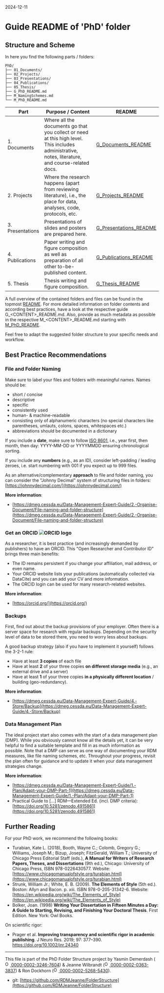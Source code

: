 2024-12-11

# Guide README of 'PhD' folder

## Structure and Scheme

In here you find the following parts / folders:

```
PhD/
├── 01_Documents/
├── 02_Projects/
├── 03_Presentations/
├── 04_Publications/
├── 05_Thesis/
├── G_PhD_README.md
├── M_NamingSchemes.md
└── M_PhD_README.md
```


| Part             | Purpose / Content                                                                                                                                 | README                                                                    |
| ---------------- | ------------------------------------------------------------------------------------------------------------------------------------------------- | ------------------------------------------------------------------------- |
| 1. Documents     | Where all the documents go that you collect or need at this high level. This includes administrative, notes, literature, and course-related docs. | [G_Documents_README](/PhD/01_Documents/G_Documents_README.md)             |
| 2. Projects      | Where the research happens (apart from reviewing literature), i.e., the place for data, analyses, code, protocols, etc.                           | [G_Projects_README](/PhD/02_Projects/G_Projects_README.md)                |
| 3. Presentations | Presentations of slides and posters are prepared here.                                                                                            | [G_Presentations_README](/PhD/03_Presentations/G_Presentations_README.md) |
| 4. Publications  | Paper writing and figure composition as well as preparation of all other to-be-published content.                                                 | [G_Publications_README](/PhD/04_Publications/G_Publications_README.md)    |
| 5. Thesis        | Thesis writing and figure composition.                                                                                                            | [G_Thesis_README](/PhD/05_Thesis/G_Thesis_README.md)                      |

A full overview of the contained folders and files can be found in the topmost [README](/README.md). 
For more detailed information on folder contents and according best practices, have a look at the respective guide G\_\<CONTENT\>\_README.md. Also, provide as much metadata as possible in the respective M\_\<CONTENT\>\_README.md starting with [M_PhD_README](/PhD/M_PhD_README.md).  

Feel free to adapt the suggested folder structure to your specific needs and workflow.


## Best Practice Recommendations

### File and Folder Naming

Make sure to label your files and folders with meaningful names. Names should be:
* short / concise
* descriptive
* specific
* consistently used
* human- & machine-readable
* consisting only of alphanumeric characters (no special characters like parentheses, umlauts, colons, spaces, whitespaces etc.)
* abbreviations should be documented in a dictionary

If you include a **date**, make sure to follow [ISO 8601](https://www.iso.org/obp/ui/en/#iso:std:iso:8601:-1:ed-1:v1:en:term:3.1.3.1), i.e., year first, then month, then day: YYYY-MM-DD or YYYYMMDD ensuring chronological sorting.

If you include any **numbers** (e.g., as an ID), consider left-padding / leading zeroes, i.e. start numbering with 001 if you expect up to 999 files.

As an alternative/complementary **approach** to file and folder naming, you can consider the "Johnny Decimal" system of structuring files in folders: [https://johnnydecimal.com/](https://johnnydecimal.com/)

**More information**:
* [https://dmeg.cessda.eu/Data-Management-Expert-Guide/2.-Organise-Document/File-naming-and-folder-structure](https://dmeg.cessda.eu/Data-Management-Expert-Guide/2.-Organise-Document/File-naming-and-folder-structure)


### Get an ORCID <img alt="ORCID logo" src="https://info.orcid.org/wp-content/uploads/2019/11/orcid_16x16.png"/>

As a researcher, it is best practice (and increasingly demanded by publishers) to have an ORCID. This "Open Researcher and Contributor ID"  brings three main benefits: 
* The ID remains persistent if you change your affiliation, mail address, or even name.
* Your ORCID website lists your publications (automatically collected via DataCite) and you can add your CV and more information. 
* The ORCID login can be used for many research-related websites.

**More information**:
* [https://orcid.org/](https://orcid.org/)


### Backups

First, find out about the backup provisions of your employer. Often there is a server space for research with regular backups. Depending on the security level of data to be stored there, you need to worry less about backups.

A good backup strategy (also if you have to implement it yourself) follows the 3-2-1 rule:
* Have at least **3 copies** of each file
* Have at least **2** of your three copies **on different storage media** (e.g., an external drive and a server)
* Have at least **1** of your three copies **in a physically different location** / building (geo-redundancy).

**More information**:
* [https://dmeg.cessda.eu/Data-Management-Expert-Guide/4.-Store/Backup](https://dmeg.cessda.eu/Data-Management-Expert-Guide/4.-Store/Backup)

### Data Management Plan

The ideal project start also comes with the start of a data management plan (DMP). While you obviously cannot know all the details yet, it can be very helpful to find a suitable template and fill in as much information as possible. 
Note that a DMP can serve as one way of documenting your RDM measures, like file naming schemes, etc.
Throughout your progress, revisit the plan often for guidance and to update it when your data management strategies change.

**More information**:
* [https://dmeg.cessda.eu/Data-Management-Expert-Guide/1.-Plan/Adapt-your-DMP-Part-1](https://dmeg.cessda.eu/Data-Management-Expert-Guide/1.-Plan/Adapt-your-DMP-Part-1)
* Practical Guide to [...] RDM—Extended Ed. (incl. DMP criteria): [https://doi.org/10.5281/zenodo.4915861](https://doi.org/10.5281/zenodo.4915861) 



## Further Reading

For your PhD work, we recommend the following books:
* Turabian, Kate L. (2018), Booth, Wayne C.; Colomb, Gregory G.; Williams, Joseph M.; Bizup, Joseph; FitzGerald, William T.; University of Chicago Press Editorial Staff (eds.), **A Manual for Writers of Research Papers, Theses, and Dissertations** (9th ed.), Chicago: University of Chicago Press, ISBN 978-0226430577. Website: [https://www.chicagomanualofstyle.org/turabian.html](https://www.chicagomanualofstyle.org/turabian.html)
* Strunk, William Jr.; White, E. B. (2009). **The Elements of Style** (5th ed.). Boston: Allyn and Bacon. p. xiii. ISBN 978-0-205-31342-6. Website: [https://en.wikipedia.org/wiki/The_Elements_of_Style](https://en.wikipedia.org/wiki/The_Elements_of_Style)
* Bolker, Joan. (1998) **Writing Your Dissertation in Fifteen Minutes a Day: A Guide to Starting, Revising, and Finishing Your Doctoral Thesis**. First Edition. New York: Owl Books.

On scientific rigor:
*  Prager et al. **Improving transparency and scientific rigor in academic publishing**. J Neuro Res. 2019; 97: 377–390. [https://doi.org/10.1002/jnr.24340 ](https://doi.org/10.1002/jnr.24340 )


_____

This file is part of the PhD Folder Structure project by Yasmin Demerdash (<a href="https://orcid.org/0000-0002-3246-7604"><img alt="ORCID logo" src="https://info.orcid.org/wp-content/uploads/2019/11/orcid_16x16.png" width="16" height="16" /> 0000-0002-3246-7604</a>) & Jeanne  Wilbrandt (<a href="https://orcid.org/0000-0002-0363-3837"><img alt="ORCID logo" src="https://info.orcid.org/wp-content/uploads/2019/11/orcid_16x16.png" width="16" height="16" /> 0000-0002-0363-3837</a>) & Ron Dockhorn (<a href="https://orcid.org/0000-0002-5268-5430"><img alt="ORCID logo" src="https://info.orcid.org/wp-content/uploads/2019/11/orcid_16x16.png" width="16" height="16" /> 0000-0002-5268-5430</a>).

* git: [https://github.com/RDMJeanne/FolderStructure](https://github.com/RDMJeanne/FolderStructure)

